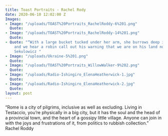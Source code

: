 ```yaml
---
title: Toast Portraits - Rachel Rody
date: 2020-06-10 12:02:00 Z
Images:
- Image: "/uploads/TOAST%20Portraits_RachelRoddy-6%201.png"
  Quote: 
- Image: "/uploads/TOAST%20Portraits_RachelRoddy-14%201.png"
  Quote: 
- Quote: "“With a large bucket tucked under her arm, she burrows deep into a thicket
    and we hear a robin call out his warning that we are on his land now.”\n- Lindsay
    Sekulowicz "
- Image: "/uploads/Ukraine-5%201.png"
  Quote: 
- Image: "/uploads/TOAST%20Portraits_WillowWalker-9%202.png"
  Quote: 
- Image: "/uploads/Radio-Ishingiro_ElenaHeatherwick-1.jpg"
  Quote: 
- Image: "/uploads/Radio-Ishingiro_ElenaHeatherwick-2.jpg"
  Quote: 
layout: post
---
```


“Rome is a city of pilgrims, inclusive as well as excluding. Living in
Testaccio, you’re physically in a big city, but it has the soul and the head of
a provincial town, and the heart of a gossipy little village. Anyone can join in
with the joys and frustrations of it, from politics to rubbish collection.”
Rachel Roddy
